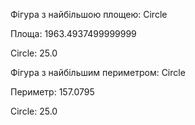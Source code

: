 Фігура з найбільшою площею: Circle

Площа: 1963.4937499999999

Circle: 25.0

Фігура з найбільшим периметром: Circle

Периметр: 157.0795

Circle: 25.0
